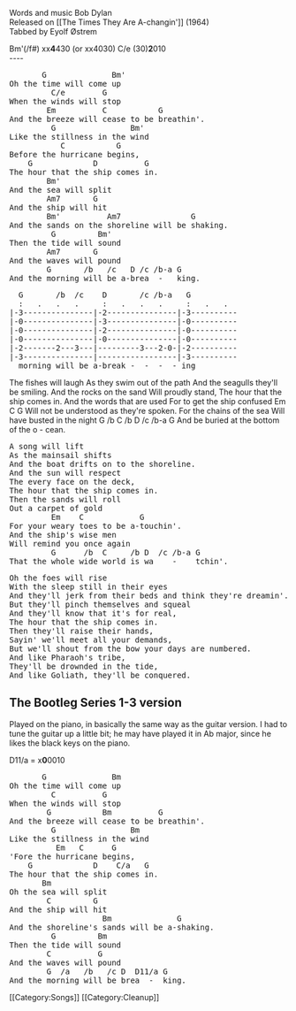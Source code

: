 Words and music Bob Dylan<br>
Released on [[The Times They Are A-changin']] (1964)<br>
Tabbed by Eyolf Østrem

<div class="chords">
 Bm'(/f#) xx<strong>4</strong>430 (or xx4030)
 C/e      (30)<strong>2</strong>010
</div>
----
<pre class="verse">
       G              Bm'
Oh the time will come up
         C/e        G
When the winds will stop
        Em          C           G
And the breeze will cease to be breathin'.
         G                Bm'
Like the stillness in the wind
           C           G
Before the hurricane begins,
    G             D          G
The hour that the ship comes in.
        Bm'
And the sea will split
        Am7       G
And the ship will hit
        Bm'          Am7               G
And the sands on the shoreline will be shaking.
         G         Bm'
Then the tide will sound
        Am7       G
And the waves will pound
        G       /b   /c   D /c /b-a G
And the morning will be a-brea  -   king.
</pre>

<pre class="tab">
  G       /b  /c    D       /c /b-a   G
  :   .   .   .     :   .   .   .     :   .   .  
|-3---------------|-2---------------|-3----------
|-0---------------|-3---------------|-0----------
|-0---------------|-2---------------|-0----------
|-0---------------|-0---------------|-0----------
|-2-------2---3---|---------3---2-0-|-2----------
|-3---------------|-----------------|-3----------
  morning will be a-break -  -  -  - ing
</pre>

The fishes will laugh
As they swim out of the path
And the seagulls they'll be smiling.
And the rocks on the sand
Will proudly stand,
The hour that the ship comes in.
And the words that are used
For to get the ship confused
     Em          C                G
Will not be understood as they're spoken.
For the chains of the sea
Will have busted in the night
       G      /b     C      /b     D  /c /b-a G
And be buried at the bottom of the o    -     cean.

<pre class="verse">
A song will lift
As the mainsail shifts
And the boat drifts on to the shoreline.
And the sun will respect
The every face on the deck,
The hour that the ship comes in.
Then the sands will roll
Out a carpet of gold
         Em    C            G
For your weary toes to be a-touchin'.
And the ship's wise men
Will remind you once again
         G      /b  C     /b D  /c /b-a G
That the whole wide world is wa    -    tchin'.
</pre>

<pre class="verse">
Oh the foes will rise
With the sleep still in their eyes
And they'll jerk from their beds and think they're dreamin'.
But they'll pinch themselves and squeal
And they'll know that it's for real,
The hour that the ship comes in.
Then they'll raise their hands,
Sayin' we'll meet all your demands,
But we'll shout from the bow your days are numbered.
And like Pharaoh's tribe,
They'll be drownded in the tide,
And like Goliath, they'll be conquered.
</pre>

<h2 class="songversion">The Bootleg Series 1-3 version</h2>

Played on the piano, in basically the same way as the guitar
version. I had to tune the guitar up a little bit; he may have played
it in Ab major, since he likes the black keys on the piano.

<div class="chords">
 D11/a = x<strong>0</strong>0010
</div>

<pre class="verse">
       G              Bm
Oh the time will come up
         C          G
When the winds will stop
        G           Bm          G
And the breeze will cease to be breathin'.
         G                Bm
Like the stillness in the wind
          Em   C      G
'Fore the hurricane begins,
    G             D    C/a   G
The hour that the ship comes in.
       Bm
Oh the sea will split
        C         G
And the ship will hit
                    Bm              G
And the shoreline's sands will be a-shaking.
         G         Bm
Then the tide will sound
        C          G
And the waves will pound
        G  /a   /b   /c D  D11/a G
And the morning will be brea  -  king.
</pre>

[[Category:Songs]]
[[Category:Cleanup]]